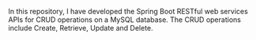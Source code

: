 In this repository, I have developed the Spring Boot RESTful web services APIs for CRUD operations on a MySQL database. 
The CRUD operations include Create, Retrieve, Update and Delete.
